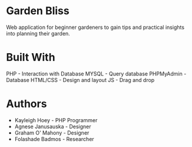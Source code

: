 # Garden Bliss   
Web application for beginner gardeners to gain tips and practical insights into planning their garden.

# Built With
PHP - Interaction with Database
MYSQL - Query database
PHPMyAdmin - Database
HTML/CSS - Design and layout
JS - Drag and drop


# Authors
- Kayleigh Hoey - PHP Programmer
- Agnese Janusauska - Designer
- Graham O' Mahony - Designer 
- Folashade Badmos - Researcher
